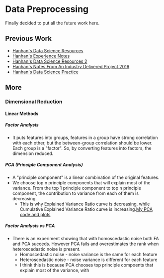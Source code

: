 # Data Preprocessing
Finally decided to put all the future work here.

## Previous Work
* [Hanhan's Data Science Resources][1]
* [Hanhan's Experience Notes][2]
* [Hanhan's Data Science Resources 2][3]
* [Hanhan's Notes From An Industry Delivered Project 2016][4]
* [Hanhan's Data Science Practice][5]

## More

### Dimensional Reduction
#### Linear Methods
##### Factor Analysis
* It puts features into groups, features in a group have strong correlation with each other, but the between-group correlation should be lower. Each group is a "factor". So, by converting features into factors, the dimension reduced.
##### PCA (Principle Component Analysis)
* A "principle component" is a linear combination of the original features.
* We choose top n principle components that will explain most of the variance. From the top 1 principle component to top n principle component, the contribution to variance from each of them is decreasing. 
  * This is why Explained Variance Ratio curve is decreasing, while Cumulative Explained Variance Ratio curve is increasing.[My PCA code and plots][6]
##### Factor Analysis vs PCA
* There is an experiment showing that with homoscedastic noise both FA and PCA succeds. However PCA fails and overestimates the rank when heteroscedastic noise is present.
  * Homoscedastic noise - noise variance is the same for each feature
  * Heteroscedastic noise - noise variance is different for each feature
  * I think this is because PCA chooses top principle compoents that explain most of the variance, with


[1]:https://github.com/hanhanwu/Hanhan_Data_Science_Resources
[2]:https://github.com/hanhanwu/Hanhan_Data_Science_Resources/blob/master/Experiences.md
[3]:https://github.com/hanhanwu/Hanhan_Data_Science_Resources2
[4]:https://github.com/hanhanwu/Hanhan_Data_Science_Practice/tree/master/classification_for_imbalanced_data
[5]:https://github.com/hanhanwu/Hanhan_Data_Science_Practice
[6]:https://github.com/hanhanwu/Hanhan_Data_Science_Practice/blob/master/make_sense_dimension_reduction.ipynb
